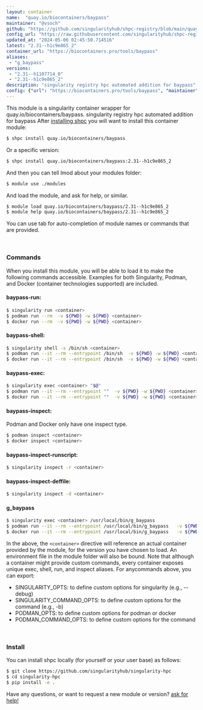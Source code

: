 ```yaml
---
layout: container
name:  "quay.io/biocontainers/baypass"
maintainer: "@vsoch"
github: "https://github.com/singularityhub/shpc-registry/blob/main/quay.io/biocontainers/baypass/container.yaml"
config_url: "https://raw.githubusercontent.com/singularityhub/shpc-registry/main/quay.io/biocontainers/baypass/container.yaml"
updated_at: "2024-05-06 02:45:50.714516"
latest: "2.31--h1c9e865_2"
container_url: "https://biocontainers.pro/tools/baypass"
aliases:
 - "g_baypass"
versions:
 - "2.31--h1107714_0"
 - "2.31--h1c9e865_2"
description: "singularity registry hpc automated addition for baypass"
config: {"url": "https://biocontainers.pro/tools/baypass", "maintainer": "@vsoch", "description": "singularity registry hpc automated addition for baypass", "latest": {"2.31--h1c9e865_2": "sha256:2493bd8cb88902de0769adc67746ebbd6da15fc3b2cea7cbd6110d205001369d"}, "tags": {"2.31--h1107714_0": "sha256:4b189363402b3dc9a10abd287a638bf4e96759f10c4568bdf43c39a50c5f38f9", "2.31--h1c9e865_2": "sha256:2493bd8cb88902de0769adc67746ebbd6da15fc3b2cea7cbd6110d205001369d"}, "docker": "quay.io/biocontainers/baypass", "aliases": {"g_baypass": "/usr/local/bin/g_baypass"}}
---
```


This module is a singularity container wrapper for quay.io/biocontainers/baypass.
singularity registry hpc automated addition for baypass
After [installing shpc](#install) you will want to install this container module:


```bash
$ shpc install quay.io/biocontainers/baypass
```

Or a specific version:

```bash
$ shpc install quay.io/biocontainers/baypass:2.31--h1c9e865_2
```

And then you can tell lmod about your modules folder:

```bash
$ module use ./modules
```

And load the module, and ask for help, or similar.

```bash
$ module load quay.io/biocontainers/baypass/2.31--h1c9e865_2
$ module help quay.io/biocontainers/baypass/2.31--h1c9e865_2
```

You can use tab for auto-completion of module names or commands that are provided.

<br>

### Commands

When you install this module, you will be able to load it to make the following commands accessible.
Examples for both Singularity, Podman, and Docker (container technologies supported) are included.

#### baypass-run:

```bash
$ singularity run <container>
$ podman run --rm  -v ${PWD} -w ${PWD} <container>
$ docker run --rm  -v ${PWD} -w ${PWD} <container>
```

#### baypass-shell:

```bash
$ singularity shell -s /bin/sh <container>
$ podman run --it --rm --entrypoint /bin/sh  -v ${PWD} -w ${PWD} <container>
$ docker run --it --rm --entrypoint /bin/sh  -v ${PWD} -w ${PWD} <container>
```

#### baypass-exec:

```bash
$ singularity exec <container> "$@"
$ podman run --it --rm --entrypoint ""  -v ${PWD} -w ${PWD} <container> "$@"
$ docker run --it --rm --entrypoint ""  -v ${PWD} -w ${PWD} <container> "$@"
```

#### baypass-inspect:

Podman and Docker only have one inspect type.

```bash
$ podman inspect <container>
$ docker inspect <container>
```

#### baypass-inspect-runscript:

```bash
$ singularity inspect -r <container>
```

#### baypass-inspect-deffile:

```bash
$ singularity inspect -d <container>
```


#### g_baypass

```bash
$ singularity exec <container> /usr/local/bin/g_baypass
$ podman run --it --rm --entrypoint /usr/local/bin/g_baypass   -v ${PWD} -w ${PWD} <container> -c " $@"
$ docker run --it --rm --entrypoint /usr/local/bin/g_baypass   -v ${PWD} -w ${PWD} <container> -c " $@"
```



In the above, the `<container>` directive will reference an actual container provided
by the module, for the version you have chosen to load. An environment file in the
module folder will also be bound. Note that although a container
might provide custom commands, every container exposes unique exec, shell, run, and
inspect aliases. For anycommands above, you can export:

 - SINGULARITY_OPTS: to define custom options for singularity (e.g., --debug)
 - SINGULARITY_COMMAND_OPTS: to define custom options for the command (e.g., -b)
 - PODMAN_OPTS: to define custom options for podman or docker
 - PODMAN_COMMAND_OPTS: to define custom options for the command

<br>

### Install

You can install shpc locally (for yourself or your user base) as follows:

```bash
$ git clone https://github.com/singularityhub/singularity-hpc
$ cd singularity-hpc
$ pip install -e .
```

Have any questions, or want to request a new module or version? [ask for help!](https://github.com/singularityhub/singularity-hpc/issues)